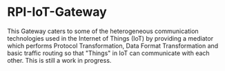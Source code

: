 # RPI-IoT-Gateway
This Gateway caters to some of the heterogeneous communication technologies used in the Internet of Things (IoT) by providing a mediator which performs Protocol Transformation, Data Format Transformation and basic traffic routing so that "Things" in IoT can communicate with each other. This is still a work in progress.
